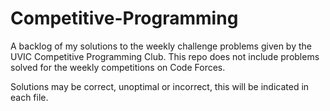 # Competitive-Programming

A backlog of my solutions to the weekly challenge problems given by the UVIC Competitive Programming Club.
This repo does not include problems solved for the weekly competitions on Code Forces.

Solutions may be correct, unoptimal or incorrect, this will be indicated in each file.
